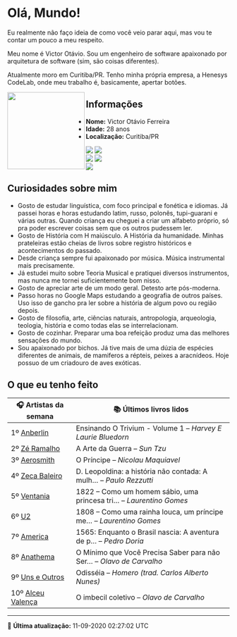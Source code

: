 # Olá, Mundo!

Eu realmente não faço ideia de como você veio parar aqui, mas vou te contar um pouco a meu respeito.

Meu nome é Victor Otávio. Sou um engenheiro de software apaixonado por arquitetura de software (sim, são coisas diferentes).

Atualmente moro em Curitiba/PR. Tenho minha própria empresa, a Henesys CodeLab, onde meu trabalho é, basicamente, apertar botões.

<img align="left" src="https://github.com/vctrtvfrrr/vctrtvfrrr/raw/master/octocat.png" alt="" width="175" />

## Informações

- **Nome:** Victor Otávio Ferreira
- **Idade:** 28 anos
- **Localização:** Curitiba/PR

[![](https://img.shields.io/badge/LinkedIn-victorotavio-blue)](https://www.linkedin.com/in/victorotavio/) [![](https://img.shields.io/badge/Twitter-@vctrtvfrrr-blue)](https://twitter.com/vctrtvfrrr)  
[![](https://img.shields.io/badge/GitHub-vctrtvfrrr-24292e)](https://github.com/vctrtvfrrr) [![](https://img.shields.io/badge/GitLab-vctrtvfrrr-ec5d16)](https://gitlab.com/vctrtvfrrr)  
[![](https://img.shields.io/badge/Email-victor@otavioferreira.com.br-red)](mailto:victor@otavioferreira.com.br)  

## Curiosidades sobre mim

-   Gosto de estudar linguística, com foco principal e fonética e idiomas. Já passei horas e horas estudando latim, russo, polonês, tupi-guarani e várias outras. Quando criança eu cheguei a criar um alfabeto próprio, só pra poder escrever coisas sem que os outros pudessem ler.
-   Gosto de História com H maiúsculo. A História da humanidade. Minhas prateleiras estão cheias de livros sobre registro históricos e acontecimentos do passado.
-   Desde criança sempre fui apaixonado por música. Música instrumental mais precisamente.
-   Já estudei muito sobre Teoria Musical e pratiquei diversos instrumentos, mas nunca me tornei suficientemente bom nisso.
-   Gosto de apreciar arte de um modo geral. Detesto arte pós-moderna.
-   Passo horas no Google Maps estudando a geografia de outros países. Uso isso de gancho pra ler sobre a história de algum povo ou região depois.
-   Gosto de filosofia, arte, ciências naturais, antropologia, arqueologia, teologia, história e como todas elas se interrelacionam.
-   Gosto de cozinhar. Preparar uma boa refeição produz uma das melhores sensações do mundo.
-   Sou apaixonado por bichos. Já tive mais de uma dúzia de espécies diferentes de animais, de mamiferos a répteis, peixes a aracnídeos. Hoje possuo de um criadouro de aves exóticas.


## O que eu tenho feito

|                       🎧 Artistas da semana                       |                      📚 Últimos livros lidos                      |
|-------------------------------------------------------------------|-------------------------------------------------------------------|
| 1º [Anberlin](https://www.last.fm/music/Anberlin)                 | Ensinando O Trivium - Volume 1	–	_Harvey E Laurie Bluedorn_         |
| 2º [Zé Ramalho](https://www.last.fm/music/Z%C3%A9+Ramalho)        | A Arte da Guerra	–	_Sun Tzu_                                        |
| 3º [Aerosmith](https://www.last.fm/music/Aerosmith)               | O Príncipe	–	_Nicolau Maquiavel_                                    |
| 4º [Zeca Baleiro](https://www.last.fm/music/Zeca+Baleiro)         | D. Leopoldina: a história não contada: A mulh…	–	_Paulo Rezzutti_   |
| 5º [Ventania](https://www.last.fm/music/Ventania)                 | 1822 – Como um homem sábio, uma princesa tri…	–	_Laurentino Gomes_  |
| 6º [U2](https://www.last.fm/music/U2)                             | 1808 – Como uma rainha louca, um príncipe me…	–	_Laurentino Gomes_  |
| 7º [America](https://www.last.fm/music/America)                   | 1565: Enquanto o Brasil nascia: A aventura de p…	–	_Pedro Doria_    |
| 8º [Anathema](https://www.last.fm/music/Anathema)                 | O Mínimo que Você Precisa Saber para não Ser…	–	_Olavo de Carvalho_ |
| 9º [Uns e Outros](https://www.last.fm/music/Uns+e+Outros)         | Odisséia	–	_Homero (trad. Carlos Alberto Nunes)_                    |
| 10º [Alceu Valença](https://www.last.fm/music/Alceu+Valen%C3%A7a) | O imbecil coletivo	–	_Olavo de Carvalho_                            |


---

🚀 **Última atualização:** 11-09-2020 02:27:02 UTC